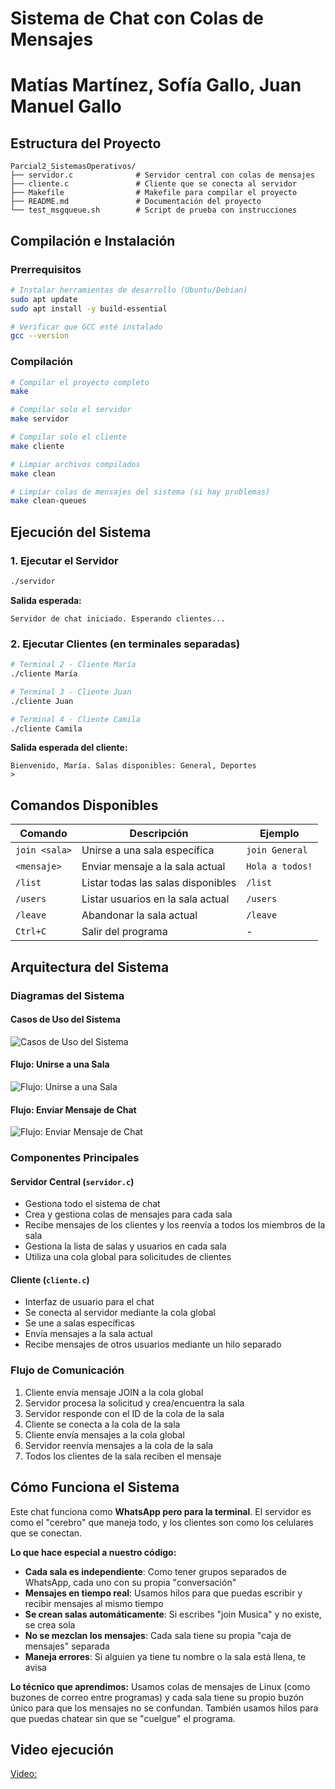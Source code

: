 # Sistema de Chat con Colas de Mensajes
# Matías Martínez, Sofía Gallo, Juan Manuel Gallo

## Estructura del Proyecto

```
Parcial2_SistemasOperativos/
├── servidor.c              # Servidor central con colas de mensajes
├── cliente.c               # Cliente que se conecta al servidor
├── Makefile                # Makefile para compilar el proyecto
├── README.md               # Documentación del proyecto
└── test_msgqueue.sh        # Script de prueba con instrucciones
```

## Compilación e Instalación

### Prerrequisitos

```bash
# Instalar herramientas de desarrollo (Ubuntu/Debian)
sudo apt update
sudo apt install -y build-essential

# Verificar que GCC esté instalado
gcc --version
```

### Compilación

```bash
# Compilar el proyecto completo
make

# Compilar solo el servidor
make servidor

# Compilar solo el cliente
make cliente

# Limpiar archivos compilados
make clean

# Limpiar colas de mensajes del sistema (si hay problemas)
make clean-queues
```

## Ejecución del Sistema

### 1. Ejecutar el Servidor

```bash
./servidor
```

**Salida esperada:**
```
Servidor de chat iniciado. Esperando clientes...
```

### 2. Ejecutar Clientes (en terminales separadas)

```bash
# Terminal 2 - Cliente María
./cliente María

# Terminal 3 - Cliente Juan  
./cliente Juan

# Terminal 4 - Cliente Camila
./cliente Camila
```

**Salida esperada del cliente:**
```
Bienvenido, María. Salas disponibles: General, Deportes
>
```

## Comandos Disponibles

| Comando | Descripción | Ejemplo |
|---------|-------------|---------|
| `join <sala>` | Unirse a una sala específica | `join General` |
| `<mensaje>` | Enviar mensaje a la sala actual | `Hola a todos!` |
| `/list` | Listar todas las salas disponibles | `/list` |
| `/users` | Listar usuarios en la sala actual | `/users` |
| `/leave` | Abandonar la sala actual | `/leave` |
| `Ctrl+C` | Salir del programa | - |


## Arquitectura del Sistema

### Diagramas del Sistema

#### Casos de Uso del Sistema
![Casos de Uso del Sistema](./diagramas/casos_de_uso.png)

#### Flujo: Unirse a una Sala
![Flujo: Unirse a una Sala](./diagramas/flujo_unirse_sala.png)

#### Flujo: Enviar Mensaje de Chat
![Flujo: Enviar Mensaje de Chat](./diagramas/flujo_enviar_mensaje.png)

### Componentes Principales

#### Servidor Central (`servidor.c`)
- Gestiona todo el sistema de chat
- Crea y gestiona colas de mensajes para cada sala
- Recibe mensajes de los clientes y los reenvía a todos los miembros de la sala
- Gestiona la lista de salas y usuarios en cada sala
- Utiliza una cola global para solicitudes de clientes

#### Cliente (`cliente.c`)
- Interfaz de usuario para el chat
- Se conecta al servidor mediante la cola global
- Se une a salas específicas
- Envía mensajes a la sala actual
- Recibe mensajes de otros usuarios mediante un hilo separado

### Flujo de Comunicación

1. Cliente envía mensaje JOIN a la cola global
2. Servidor procesa la solicitud y crea/encuentra la sala
3. Servidor responde con el ID de la cola de la sala
4. Cliente se conecta a la cola de la sala
5. Cliente envía mensajes a la cola global
6. Servidor reenvía mensajes a la cola de la sala
7. Todos los clientes de la sala reciben el mensaje

## Cómo Funciona el Sistema

Este chat funciona como **WhatsApp pero para la terminal**. El servidor es como el "cerebro" que maneja todo, y los clientes son como los celulares que se conectan.

**Lo que hace especial a nuestro código:**

- **Cada sala es independiente**: Como tener grupos separados de WhatsApp, cada uno con su propia "conversación"
- **Mensajes en tiempo real**: Usamos hilos para que puedas escribir y recibir mensajes al mismo tiempo
- **Se crean salas automáticamente**: Si escribes "join Musica" y no existe, se crea sola
- **No se mezclan los mensajes**: Cada sala tiene su propia "caja de mensajes" separada
- **Maneja errores**: Si alguien ya tiene tu nombre o la sala está llena, te avisa

**Lo técnico que aprendimos:**
Usamos colas de mensajes de Linux (como buzones de correo entre programas) y cada sala tiene su propio buzón único para que los mensajes no se confundan. También usamos hilos para que puedas chatear sin que se "cuelgue" el programa.

## Video ejecución
[Video:](https://eafit-my.sharepoint.com/:v:/g/personal/sgallol2_eafit_edu_co/EUTZCk0FKcFFtCloOzwbuMcB7pkUBkwwK9SGHoJr7UfDCw?e=y0JSG2&nav=eyJyZWZlcnJhbEluZm8iOnsicmVmZXJyYWxBcHAiOiJTdHJlYW1XZWJBcHAiLCJyZWZlcnJhbFZpZXciOiJTaGFyZURpYWxvZy1MaW5rIiwicmVmZXJyYWxBcHBQbGF0Zm9ybSI6IldlYiIsInJlZmVycmFsTW9kZSI6InZpZXcifX0%3D)
